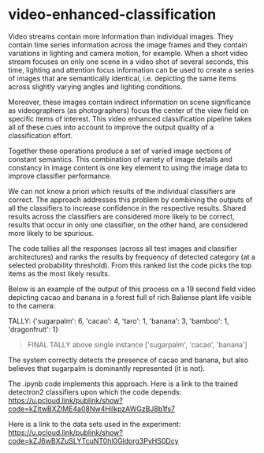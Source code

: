 # video-enhanced-classification

Video streams contain more information than individual images. They contain time series information across the image frames and they contain variations in 
lighting and camera motion, for example. When a short video stream focuses on only one scene in a video shot of several seconds, this time, lighting and 
attention focus information can be used to create a series of images that are semantically identical, i.e. depicting the same items
across slightly varying angles and lighting conditions. 

Moreover, these images contain indirect information on scene significance as videographers (as photographers) focus the center of the view field on specific 
items of interest. This video enhanced classification pipeline takes all of these cues into account to improve the output quality of a classification effort.

Together these operations produce a set of varied image sections of constant semantics. This combination of variety of image details and constancy in image content is one key element to using the image data to improve classifier performance.

We can not know a priori which results of the individual classifiers are correct. The approach addresses this problem by combining the outputs of all the classifiers to increase confidence in the respective results. Shared results across the classifiers are considered more likely to be correct, results that occur in only one classifier, on the other hand, are considered more likely to be spurious.

The code tallies all the responses (across all test images and classifier architectures) and ranks the results by frequency of detected category 
(at a selected probability threshold). From this ranked list the code picks the top items as the most likely results. 

Below is an example of the output of  this process on a 19 second field video depicting cacao and banana in a forest full of rich Baliense plant life visible to the camera:

TALLY:  {'sugarpalm': 6, 'cacao': 4, 'taro': 1, 'banana': 3, 'bamboo': 1, 'dragonfruit': 1}
 > FINAL TALLY above single instance  ['sugarpalm', 'cacao', 'banana']

The system correctly detects the presence of cacao and banana, but also believes that sugarpalm is dominantly represented (it is not). 

The .ipynb code implements this approach. 
Here is a link to the trained detectron2 classifiers upon which the code depends:
https://u.pcloud.link/publink/show?code=kZItwBXZlME4a08Nw4HiIkpzAWGzBJ8b1fs7

Here is a link to the data sets used in the experiment:
https://u.pcloud.link/publink/show?code=kZJ6wBXZuSLYTcuNT0hl0Gldorg3PyHS0Dcy


